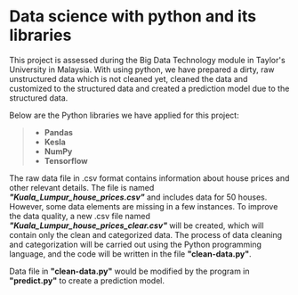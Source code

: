 # Data science with python and its libraries
This project is assessed during the Big Data Technology module in Taylor's University in Malaysia. With using python, we have prepared a dirty, raw unstructured data which is not cleaned yet, cleaned the data and customized to the structured data and created a prediction model due to the structured data.

Below are the Python libraries we have applied for this project:

> * **Pandas**
> * **Kesla**
> * **NumPy**
> * **Tensorflow**

The raw data file in .csv format contains information about house prices and other relevant details. The file is named ***"Kuala_Lumpur_house_prices.csv"*** and includes data for 50 houses. However, some data elements are missing in a few instances. To improve the data quality, a new .csv file named ***"Kuala_Lumpur_house_prices_clear.csv"*** will be created, which will contain only the clean and categorized data. The process of data cleaning and categorization will be carried out using the Python programming language, and the code will be written in the file **"clean-data.py"**.

Data file in **"clean-data.py"** would be modified by the program in **"predict.py"** to create a prediction model. 
